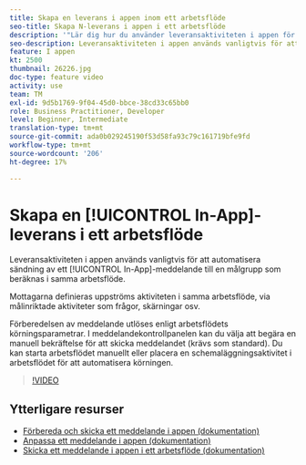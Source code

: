 ```yaml
---
title: Skapa en leverans i appen inom ett arbetsflöde
seo-title: Skapa N-leverans i appen i ett arbetsflöde
description: '"Lär dig hur du använder leveransaktiviteten i appen för att automatiskt skicka ett meddelande i appen till en målgrupp som beräknas i ett arbetsflöde."'
seo-description: Leveransaktiviteten i appen används vanligtvis för att automatisera sändning av ett meddelande i appen till en målgrupp som beräknas i samma arbetsflöde.
feature: I appen
kt: 2500
thumbnail: 26226.jpg
doc-type: feature video
activity: use
team: TM
exl-id: 9d5b1769-9f04-45d0-bbce-38cd33c65bb0
role: Business Practitioner, Developer
level: Beginner, Intermediate
translation-type: tm+mt
source-git-commit: ada0b029245190f53d58fa93c79c161719bfe9fd
workflow-type: tm+mt
source-wordcount: '206'
ht-degree: 17%

---
```


# Skapa en [!UICONTROL In-App]-leverans i ett arbetsflöde

Leveransaktiviteten i appen används vanligtvis för att automatisera sändning av ett [!UICONTROL In-App]-meddelande till en målgrupp som beräknas i samma arbetsflöde.

Mottagarna definieras uppströms aktiviteten i samma arbetsflöde, via målinriktade aktiviteter som frågor, skärningar osv.

Förberedelsen av meddelande utlöses enligt arbetsflödets körningsparametrar. I meddelandekontrollpanelen kan du välja att begära en manuell bekräftelse för att skicka meddelandet (krävs som standard). Du kan starta arbetsflödet manuellt eller placera en schemaläggningsaktivitet i arbetsflödet för att automatisera körningen.

>[!VIDEO](https://video.tv.adobe.com/v/26226?quality=12)

## Ytterligare resurser

* [Förbereda och skicka ett meddelande i appen (dokumentation)](https://docs.adobe.com/content/help/en/campaign-standard/using/communication-channels/in-app-messaging/preparing-and-sending-an-in-app-message.html)
* [Anpassa ett meddelande i appen (dokumentation)](https://docs.adobe.com/content/help/en/campaign-standard/using/communication-channels/in-app-messaging/customizing-an-in-app-message.html)
* [Skicka ett meddelande i appen i ett arbetsflöde (dokumentation)](https://docs.adobe.com/content/help/en/campaign-standard/using/managing-processes-and-data/channel-activities/in-app-delivery.html)
